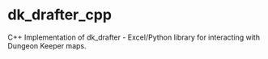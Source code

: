 # dk_drafter_cpp
C++ Implementation of dk_drafter - Excel/Python library for interacting with Dungeon Keeper maps.
